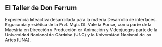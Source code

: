 ## El Taller de Don Ferrum
Experiencia Inteactiva desarrollada para la materia Desarrollo de interfaces. Ergonomía y estética de la Prof. Mgtr. DI. Valeria Ponce, como parte de la Maestría en Dirección y Producción en Animación y Videojuegos parte de la Universidad Nacional de Córdoba (UNC) y la Universidad Nacional de las Artes (UNA).
